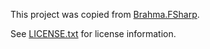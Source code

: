 ﻿This project was copied from [Brahma.FSharp](https://github.com/YaccConstructor/Brahma.FSharp).

See [LICENSE.txt](LICENSE.txt) for license information.
